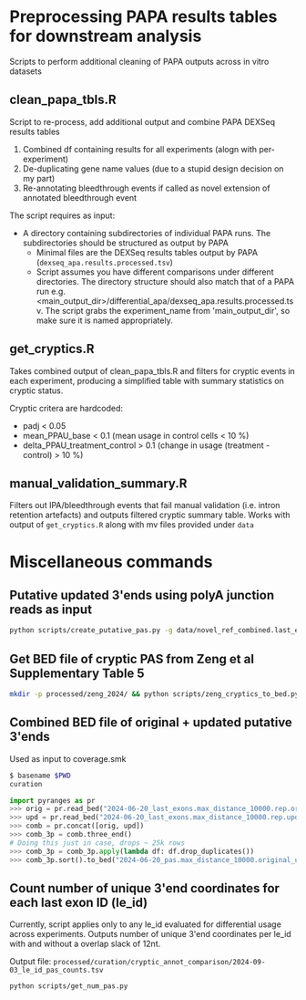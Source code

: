 # Preprocessing PAPA results tables for downstream analysis

Scripts to perform additional cleaning of PAPA outputs across in vitro datasets

## clean_papa_tbls.R

Script to re-process, add additional output and combine PAPA DEXSeq results tables

1. Combined df containing results for all experiments (alogn with per-experiment)
2. De-duplicating gene name values (due to a stupid design decision on my part)
3. Re-annotating bleedthrough events if called as novel extension of annotated bleedthrough event

The script requires as input:

- A directory containing subdirectories of individual PAPA runs. The subdirectories should be structured as output by PAPA
  - Minimal files are the DEXSeq results tables output by PAPA (`dexseq_apa.results.processed.tsv`)
  - Script assumes you have different comparisons under different directories. The directory structure should also match that of a PAPA run e.g. <main_output_dir>/differential_apa/dexseq_apa.results.processed.tsv. The script grabs the experiment_name from 'main_output_dir', so make sure it is named appropriately.

## get_cryptics.R

Takes combined output of clean_papa_tbls.R and filters for cryptic events in each experiment, producing a simplified table with summary statistics on cryptic status.

Cryptic critera are hardcoded:

- padj < 0.05
- mean_PPAU_base < 0.1 (mean usage in control cells < 10 %)
- delta_PPAU_treatment_control > 0.1 (change in usage (treatment - control) > 10 %)

## manual_validation_summary.R

Filters out IPA/bleedthrough events that fail manual validation (i.e. intron retention artefacts) and outputs filtered cryptic summary table. Works with output of `get_cryptics.R` along with mv files provided under `data`

# Miscellaneous commands

## Putative updated 3'ends using polyA junction reads as input

```bash
python scripts/create_putative_pas.py -g data/novel_ref_combined.last_exons.gtf -b data/bulk_polya_reads/tdp_ko_collection/pas_clusters/condition__TDP43KD/two_class_simple/polya_clusters.bed --max_distance 10000 --use-bed-name -o processed/curation/2024-06-20_last_exons.max_distance_10000.rep
```

## Get BED file of cryptic PAS from Zeng et al Supplementary Table 5

```bash
mkdir -p processed/zeng_2024/ && python scripts/zeng_cryptics_to_bed.py data/zeng_2024/supplementary_table_s5.csv processed/zeng_2024/supplementary_s5.cryptic_pas.bed
```

## Combined BED file of original + updated putative 3'ends

Used as input to coverage.smk

```bash
$ basename $PWD
curation
```

```python
import pyranges as pr
>>> orig = pr.read_bed("2024-06-20_last_exons.max_distance_10000.rep.original.bed")
>>> upd = pr.read_bed("2024-06-20_last_exons.max_distance_10000.rep.updated.bed")
>>> comb = pr.concat([orig, upd])
>>> comb_3p = comb.three_end()
# Doing this just in case, drops ~ 25k rows
>>> comb_3p = comb_3p.apply(lambda df: df.drop_duplicates())
>>> comb_3p.sort().to_bed("2024-06-20_pas.max_distance_10000.original_updated_combined.bed")
```

## Count number of unique 3'end coordinates for each last exon ID (le_id)

Currently, script applies only to any le_id evaluated for differential usage across experiments. Outputs number of unique 3'end coordinates per le_id with and without a overlap slack of 12nt.

Output file: `processed/curation/cryptic_annot_comparison/2024-09-03_le_id_pas_counts.tsv`

```bash
python scripts/get_num_pas.py
```
